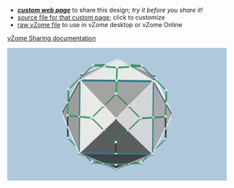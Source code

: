 
 - [***custom web page***][post] to share this design; *try it before you share it!*
 - [source file for that custom page][source]; click to customize
 - [raw vZome file][raw] to use in vZome desktop or vZome Online

[vZome Sharing documentation](https://vzome.github.io/vzome/sharing.html#how-it-works)

![Image](<Tetrakis-Hexahedron-2.png>)


[post]: <https://John-Kostick.github.io/vzome-sharing/2021/12/20/Tetrakis-Hexahedron-2-13-29-37.html>
[source]: <https://github.com/John-Kostick/vzome-sharing/edit/main/_posts/2021-12-20-Tetrakis-Hexahedron-2-13-29-37.md>
[raw]: <https://raw.githubusercontent.com/John-Kostick/vzome-sharing/main/2021/12/20/13-29-37-Tetrakis-Hexahedron-2/Tetrakis-Hexahedron-2.vZome>